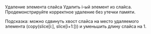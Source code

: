Удаление элемента слайса
Удалить i-ый элемент из слайса. Продемонстрируйте корректное удаление без утечки памяти.

Подсказка: можно сдвинуть хвост слайса на место удаляемого элемента (copy(slice[i:], slice[i+1:])) и уменьшить длину слайса на 1.